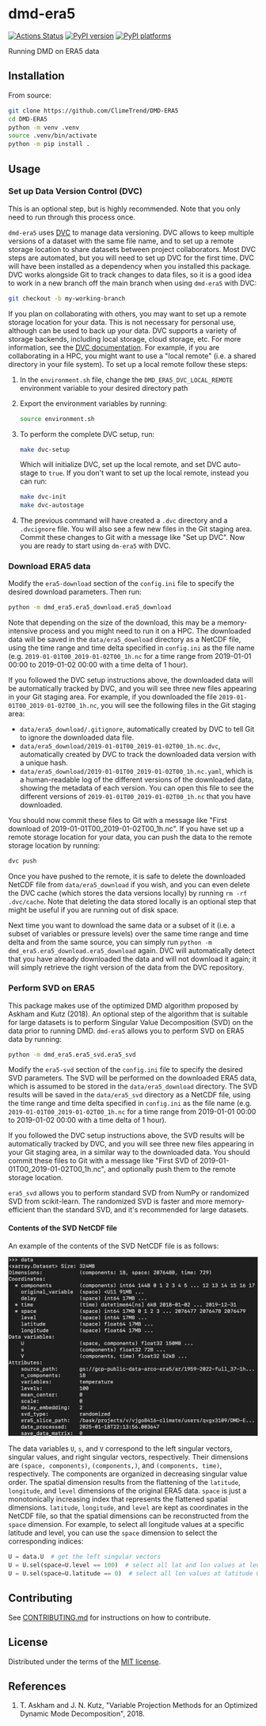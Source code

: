 # dmd-era5

[![Actions Status][actions-badge]][actions-link]
[![PyPI version][pypi-version]][pypi-link]
[![PyPI platforms][pypi-platforms]][pypi-link]

Running DMD on ERA5 data

## Installation

From source:

```bash
git clone https://github.com/ClimeTrend/DMD-ERA5
cd DMD-ERA5
python -m venv .venv
source .venv/bin/activate
python -m pip install .
```

## Usage

### Set up Data Version Control (DVC)

This is an optional step, but is highly recommended. Note that you only need to run through this process once.

`dmd-era5` uses [DVC](https://dvc.org/) to manage data versioning. DVC allows to keep multiple versions of a dataset with the same file name, and to set up a remote storage location to share datasets between project collaborators. Most DVC steps are automated, but you will need to set up DVC for the first time. DVC will have been installed as a dependency when you installed this package. DVC works alongside Git to track changes to data files, so it is a good idea to work in a new branch off the main branch when using `dmd-era5` with DVC:

```bash
git checkout -b my-working-branch
```

If you plan on collaborating with others, you may want to set up a remote storage location for your data. This is not necessary for personal use, although can be used to back up your data. DVC supports a variety of storage backends, including local storage, cloud storage, etc. For more information, see the [DVC documentation](https://dvc.org/doc/start). For example, if you are collaborating in a HPC, you might want to use a "local remote" (i.e. a shared directory in your file system). To set up a local remote follow these steps:

1. In the `environment.sh` file, change the `DMD_ERA5_DVC_LOCAL_REMOTE` environment variable to your desired directory path
2. Export the environment variables by running:

    ```bash
    source environment.sh
    ```

3. To perform the complete DVC setup, run:

    ```bash
    make dvc-setup
    ```

    Which will initialize DVC, set up the local remote, and set DVC auto-stage to `true`. If you don't want to set up the local remote, instead you can run:

    ```bash
    make dvc-init
    make dvc-autostage
    ```

4. The previous command will have created a `.dvc` directory and a `.dvcignore` file. You will also see a few new files in the Git staging area. Commit these changes to Git with a message like "Set up DVC". Now you are ready to start using `dm-era5` with DVC.

### Download ERA5 data

Modify the `era5-download` section of the `config.ini` file to specify the desired download parameters. Then run:

```bash
python -m dmd_era5.era5_download.era5_download
```

Note that depending on the size of the download, this may be a memory-intensive process and you might need to run it on a HPC. The downloaded data will be saved in the `data/era5_download` directory as a NetCDF file, using the time range and time delta specified in `config.ini` as the file name (e.g. `2019-01-01T00_2019-01-02T00_1h.nc` for a time range from 2019-01-01 00:00 to 2019-01-02 00:00 with a time delta of 1 hour).

If you followed the DVC setup instructions above, the downloaded data will be automatically tracked by DVC, and you will see three new files appearing in your Git staging area. For example, if you downloaded the file `2019-01-01T00_2019-01-02T00_1h.nc`, you will see the following files in the Git staging area:

- `data/era5_download/.gitignore`, automatically created by DVC to tell Git to ignore the downloaded data file.
- `data/era5_download/2019-01-01T00_2019-01-02T00_1h.nc.dvc`, automatically created by DVC to track the downloaded data version with a unique hash.
- `data/era5_download/2019-01-01T00_2019-01-02T00_1h.nc.yaml`, which is a human-readable log of the different versions of the downloaded data, showing the metadata of each version. You can open this file to see the different versions of `2019-01-01T00_2019-01-02T00_1h.nc` that you have downloaded.

You should now commit these files to Git with a message like "First download of 2019-01-01T00_2019-01-02T00_1h.nc". If you have set up a remote storage location for your data, you can push the data to the remote storage location by running:

```bash
dvc push
```

Once you have pushed to the remote, it is safe to delete the downloaded NetCDF file from `data/era5_download` if you wish, and you can even delete the DVC cache (which stores the data versions locally) by running `rm -rf .dvc/cache`. Note that deleting the data stored locally is an optional step that might be useful if you are running out of disk space.

Next time you want to download the same data or a subset of it (i.e. a subset of variables or pressure levels) over the same time range and time delta and from the same source, you can simply run `python -m dmd_era5.era5_download.era5_download` again. DVC will automatically detect that you have already downloaded the data and will not download it again; it will simply retrieve the right version of the data from the DVC repository.

### Perform SVD on ERA5

This package makes use of the optimized DMD algorithm proposed by Askham and Kutz (2018). An optional step of the algorithm that is suitable for large datasets is to perform Singular Value Decomposition (SVD) on the data prior to running DMD. `dmd-era5` allows you to perform SVD on ERA5 data by running:

```bash
python -m dmd_era5.era5_svd.era5_svd
```

Modify the `era5-svd` section of the `config.ini` file to specify the desired SVD parameters. The SVD will be performed on the downloaded ERA5 data, which is assumed to be stored in the `data/era5_download` directory. The SVD results will be saved in the `data/era5_svd` directory as a NetCDF file, using the time range and time delta specified in `config.ini` as the file name (e.g. `2019-01-01T00_2019-01-02T00_1h.nc` for a time range from 2019-01-01 00:00 to 2019-01-02 00:00 with a time delta of 1 hour).

If you followed the DVC setup instructions above, the SVD results will be automatically tracked by DVC, and you will see three new files appearing in your Git staging area, in a similar way to the downloaded data. You should commit these files to Git with a message like "First SVD of 2019-01-01T00_2019-01-02T00_1h.nc", and optionally push them to the remote storage location.

`era5_svd` allows you to perform standard SVD from NumPy or randomized SVD from scikit-learn. The randomized SVD is faster and more memory-efficient than the standard SVD, and it's recommended for large datasets.

#### Contents of the SVD NetCDF file

An example of the contents of the SVD NetCDF file is as follows:

![SVD NetCDF file](media/svd_netcdf_contents.png)

The data variables `U`, `s`, and `V` correspond to the left singular vectors, singular values, and right singular vectors, respectively. Their dimensions are `(space, components)`, `(components,)`, and `(components, time)`, respectively. The components are organized in decreasing singular value order. The spatial dimension results from the flattening of the `latitude`, `longitude`, and `level` dimensions of the original ERA5 data. `space` is just a monotonically increasing index that represents the flattened spatial dimensions. `latitude`, `longitude`, and `level` are kept as coordinates in the NetCDF file, so that the spatial dimensions can be reconstructed from the `space` dimension. For example, to select all longitude values at a specific latitude and level, you can use the `space` dimension to select the corresponding indices:

```python
U = data.U  # get the left singular vectors
U = U.sel(space=U.level == 100)  # select all lat and lon values at level 100
U = U.sel(space=U.latitude == 0)  # select all lon values at latitude 0
```

## Contributing

See [CONTRIBUTING.md](CONTRIBUTING.md) for instructions on how to contribute.

## License

Distributed under the terms of the [MIT license](LICENSE).

<!-- prettier-ignore-start -->
[actions-badge]:            https://github.com/ClimeTrend/DMD-ERA5/workflows/CI/badge.svg
[actions-link]:             https://github.com/ClimeTrend/DMD-ERA5/actions
[pypi-link]:                https://pypi.org/project/dmd-era5/
[pypi-platforms]:           https://img.shields.io/pypi/pyversions/dmd-era5
[pypi-version]:             https://img.shields.io/pypi/v/dmd-era5
<!-- prettier-ignore-end -->

## References

1. T. Askham and J. N. Kutz, "Variable Projection Methods for an Optimized Dynamic Mode Decomposition", 2018.
